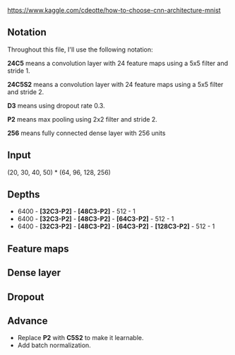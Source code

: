 https://www.kaggle.com/cdeotte/how-to-choose-cnn-architecture-mnist

## Notation
Throughout this file, I'll use the following notation:

**24C5** means a convolution layer with 24 feature maps using a 5x5 filter and stride 1.

**24C5S2** means a convolution layer with 24 feature maps using a 5x5 filter and stride 2.

**D3** means using dropout rate 0.3.

**P2** means max pooling using 2x2 filter and stride 2.

**256** means fully connected dense layer with 256 units

## Input
(20, 30, 40, 50) * (64, 96, 128, 256)

## Depths
* 6400 - **[32C3-P2]** - **[48C3-P2]** - 512 - 1
* 6400 - **[32C3-P2]** - **[48C3-P2]** - **[64C3-P2]** - 512 - 1
* 6400 - **[32C3-P2]** - **[48C3-P2]** - **[64C3-P2]** - **[128C3-P2]** - 512 - 1

## Feature maps

## Dense layer

## Dropout

## Advance
* Replace **P2** with **C5S2** to make it learnable. 
* Add batch normalization.
